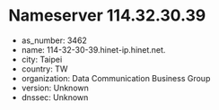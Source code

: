 # Nameserver 114.32.30.39

* as_number: 3462
* name: 114-32-30-39.hinet-ip.hinet.net.
* city: Taipei
* country: TW
* organization: Data Communication Business Group
* version: Unknown
* dnssec: Unknown
